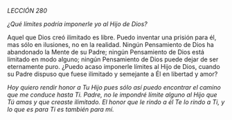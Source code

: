 *LECCIÓN 280*

*¿Qué límites podría imponerle yo al Hijo de Dios?*

Aquel que Dios creó ilimitado es libre. Puedo inventar una prisión para él, mas sólo en ilusiones, no en la realidad. Ningún Pensamiento de Dios ha abandonado la Mente de su Padre; ningún Pensamiento de Dios está limitado en modo alguno; ningún Pensamiento de Dios puede dejar de ser eternamente puro. ¿Puedo acaso imponerle límites al Hijo de Dios, cuando su Padre dispuso que fuese ilimitado y semejante a Él en libertad y amor?

_Hoy quiero rendir honor a Tu Hijo pues sólo así puedo encontrar el camino que me conduce hasta Ti. Padre, no le impondré límite alguno al Hijo que Tú amas y que creaste ilimitado. El honor que le rindo a él Te lo rindo a Ti, y lo que es para Ti es también para mí._